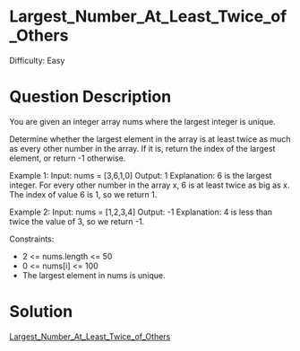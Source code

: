
# Largest_Number_At_Least_Twice_of_Others

Difficulty: Easy

# Question Description

You are given an integer array nums where the largest integer is unique.

Determine whether the largest element in the array is at least twice as much as every other number in the array. If it is, return the index of the largest element, or return -1 otherwise.

Example 1:
Input: nums = [3,6,1,0]
Output: 1
Explanation: 6 is the largest integer.
For every other number in the array x, 6 is at least twice as big as x.
The index of value 6 is 1, so we return 1.

Example 2:
Input: nums = [1,2,3,4]
Output: -1
Explanation: 4 is less than twice the value of 3, so we return -1.

Constraints:

- 2 <= nums.length <= 50
- 0 <= nums[i] <= 100
- The largest element in nums is unique.

# Solution

[Largest_Number_At_Least_Twice_of_Others]([747]Largest_Number_At_Least_Twice_of_Others.py)

    